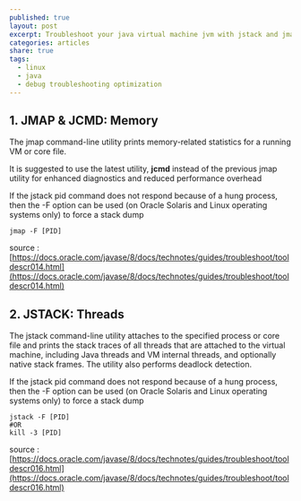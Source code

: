 ```yaml
---
published: true
layout: post
excerpt: Troubleshoot your java virtual machine jvm with jstack and jmap
categories: articles
share: true
tags:
  - linux
  - java
  - debug troubleshooting optimization
---
```

## 1. JMAP & JCMD: Memory

The jmap command-line utility prints memory-related statistics for a running VM or core file.

It is suggested to use the latest utility, **jcmd** instead of the previous jmap utility for enhanced diagnostics and reduced performance overhead

If the jstack pid command does not respond because of a hung process, then the -F option can be used (on Oracle Solaris and Linux operating systems only) to force a stack dump

```shell
jmap -F [PID]
```
source : [https://docs.oracle.com/javase/8/docs/technotes/guides/troubleshoot/tooldescr014.html](https://docs.oracle.com/javase/8/docs/technotes/guides/troubleshoot/tooldescr014.html)

## 2. JSTACK: Threads

The jstack command-line utility attaches to the specified process or core file and prints the stack traces of all threads that are attached to the virtual machine, including Java threads and VM internal threads, and optionally native stack frames. The utility also performs deadlock detection.

If the jstack pid command does not respond because of a hung process, then the -F option can be used (on Oracle Solaris and Linux operating systems only) to force a stack dump

```shell
jstack -F [PID]
#OR
kill -3 [PID] 
```

source : [https://docs.oracle.com/javase/8/docs/technotes/guides/troubleshoot/tooldescr016.html](https://docs.oracle.com/javase/8/docs/technotes/guides/troubleshoot/tooldescr016.html)
